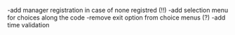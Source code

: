 -add manager registration in case of none registred (!!)
-add selection menu for choices along the code
-remove exit option from choice menus (?)
-add time validation